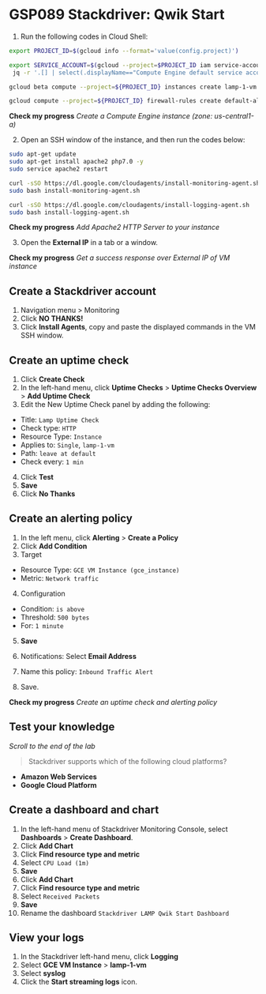 # **GSP089** Stackdriver: Qwik Start

1. Run the following codes in Cloud Shell:
```bash
export PROJECT_ID=$(gcloud info --format='value(config.project)')

export SERVICE_ACCOUNT=$(gcloud --project=$PROJECT_ID iam service-accounts list --format=json |
 jq -r '.[] | select(.displayName=="Compute Engine default service account").email')

gcloud beta compute --project=${PROJECT_ID} instances create lamp-1-vm --zone=us-central1-a --machine-type=n1-standard-2 --subnet=default --network-tier=PREMIUM --maintenance-policy=MIGRATE --service-account=${SERVICE_ACCOUNT} --scopes=https://www.googleapis.com/auth/devstorage.read_only,https://www.googleapis.com/auth/logging.write,https://www.googleapis.com/auth/monitoring.write,https://www.googleapis.com/auth/servicecontrol,https://www.googleapis.com/auth/service.management.readonly,https://www.googleapis.com/auth/trace.append --tags=http-server --image=debian-9-stretch-v20191014 --image-project=debian-cloud --boot-disk-size=10GB --boot-disk-type=pd-standard --boot-disk-device-name=lamp-1-vm --reservation-affinity=any

gcloud compute --project=${PROJECT_ID} firewall-rules create default-allow-http --direction=INGRESS --priority=1000 --network=default --action=ALLOW --rules=tcp:80 --source-ranges=0.0.0.0/0 --target-tags=http-server
```

**Check my progress** _Create a Compute Engine instance (zone: us-central1-a)_

2. Open an SSH window of the instance, and then run the codes below:

```bash
sudo apt-get update 
sudo apt-get install apache2 php7.0 -y
sudo service apache2 restart

curl -sSO https://dl.google.com/cloudagents/install-monitoring-agent.sh
sudo bash install-monitoring-agent.sh

curl -sSO https://dl.google.com/cloudagents/install-logging-agent.sh
sudo bash install-logging-agent.sh
```

**Check my progress** _Add Apache2 HTTP Server to your instance_

3. Open the **External IP** in a tab or a window.

**Check my progress** _Get a success response over External IP of VM instance_

## Create a Stackdriver account

1. Navigation menu > Monitoring
2. Click **NO THANKS!**
3. Click **Install Agents**, copy and paste the displayed commands in the VM SSH window.

## Create an uptime check

1. Click **Create Check**
2. In the left-hand menu, click **Uptime Checks** > **Uptime Checks Overview** > **Add Uptime Check**
3. Edit the New Uptime Check panel by adding the following:

- Title: `Lamp Uptime Check`
- Check type: `HTTP`
- Resource Type: `Instance`
- Applies to: `Single`, `lamp-1-vm`
- Path: `leave at default`
- Check every: `1 min`

4. Click **Test**
5. **Save**
6. Click **No Thanks**

## Create an alerting policy

1. In the left menu, click **Alerting** > **Create a Policy**
2. Click **Add Condition**
3. Target
 - Resource Type: `GCE VM Instance (gce_instance)`
 - Metric: `Network traffic`
4. Configuration
 - Condition: `is above`
 - Threshold: `500 bytes`
 - For: `1 minute`
5. **Save**

6. Notifications: Select **Email Address**

7. Name this policy: `Inbound Traffic Alert`

8. Save.

**Check my progress** _Create an uptime check and alerting policy_

## Test your knowledge
_Scroll to the end of the lab_

> Stackdriver supports which of the following cloud platforms?

- **Amazon Web Services**
- **Google Cloud Platform**


## Create a dashboard and chart

1. In the left-hand menu of Stackdriver Monitoring Console, select **Dashboards** > **Create Dashboard**.
2. Click **Add Chart**
3. Click **Find resource type and metric**
4. Select `CPU Load (1m)`
5. **Save**
6. Click **Add Chart**
7. Click **Find resource type and metric**
8. Select `Received Packets`
9. **Save**
10. Rename the dashboard `Stackdriver LAMP Qwik Start Dashboard`

## View your logs
1. In the Stackdriver left-hand menu, click **Logging**
2. Select **GCE VM Instance** > **lamp-1-vm**
3. Select **syslog**
4. Click the **Start streaming logs** icon.